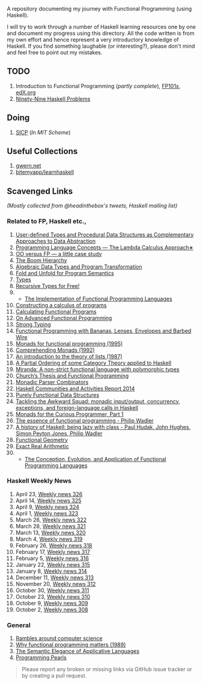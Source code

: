 A repository documenting my journey with Functional Programming (using Haskell).

I will try to work through a number of Haskell learning resources one by one and
document my progress using this directory. All the code written is from my own
effort and hence represent a very introductory knowledge of Haskell. If you find
something laughable (or interesting?), please don't mind and feel free to point
out my mistakes.

## TODO
1. Introduction to Functional Programming (*partly complete*),
   [FP101x](https://courses.edx.org/courses/DelftX/FP101x/),
   [edX.org](http://edx.org)
2. [Ninety-Nine Haskell Problems](https://www.haskell.org/haskellwiki/99_questions)

## Doing
1. [SICP](mitpress.mit.edu/sicp/) (*In MIT Scheme*)

## Useful Collections
1. [gwern.net](http://gwern.net)
2. [bitemyapp/learnhaskell](https://github.com/bitemyapp/learnhaskell)

## Scavenged Links
*(Mostly collected from @headinthebox's tweets, Haskell mailing list)*

### Related to FP, Haskell etc.,
1. [User-defined Types and Procedural Data Structures as Complementary
   Approaches to Data
   Abstraction](http://repository.cmu.edu/cgi/viewcontent.cgi?article=2278&context=compsci)
2. [Programming Language Concepts — The Lambda Calculus
   Approach∗](http://wwwhome.ewi.utwente.nl/~fokkinga/mmf87c.pdf)
3. [OO versus FP — a little case
   study](https://maartenfokkinga.github.io/utwente/mmf95b.pdf)
4. [The Boom
   Hierarchy](http://citeseerx.ist.psu.edu/viewdoc/download?doi=10.1.1.49.3252&rep=rep1&type=pdf)
5. [Algebraic Data Types and Program
   Transformation](http://cgi.csc.liv.ac.uk/~grant/PS/thesis.pdf)
6. [Fold and Unfold for Program Semantics](http://www.cs.nott.ac.uk/~gmh/semantics.pdf)
7. [Types](http://web.archive.org/web/20080822101209/http://www.pphsg.org/cdsmith/types.html)
8. [Recursive Types for
   Free!](http://homepages.inf.ed.ac.uk/wadler/papers/free-rectypes/free-rectypes.txt)
9. * [The Implementation of Functional Programming
   Languages](http://research.microsoft.com/en-us/um/people/simonpj/papers/slpj-book-1987/)
10. [Constructing a calculus of
    programs](http://www.kestrel.edu/home/people/meertens/publications/papers/Constructing_a_calculus_of_programs.pdf)
11. [Calculating Functional
    Programs](http://www.cs.ox.ac.uk/jeremy.gibbons/publications/acmmpc-calcfp.pdf)
12. [On Advanced Functional
    Programming](http://www.mseri.me/on-advanced-functional-programming/)
13. [Strong Typing](http://perl.plover.com/yak/typing/notes.html)
14. [Functional Programming with Bananas, Lenses, Envelopes and Barbed
    Wire](http://citeseerx.ist.psu.edu/viewdoc/summary?doi=10.1.1.41.125)
15. [Monads for functional programming
    (1995)](http://citeseerx.ist.psu.edu/viewdoc/summary;jsessionid=E3EF5044D50D630339F9E28C64904623?doi=10.1.1.100.9674)
16. [Comprehending Monads
    (1992)](http://citeseerx.ist.psu.edu/viewdoc/summary;jsessionid=E3EF5044D50D630339F9E28C64904623?doi=10.1.1.33.5381)
17. [An introduction to the theory of lists
    (1987)](http://citeseerx.ist.psu.edu/showciting?cid=28004)
18. [A Partial Ordering of some Category Theory applied to
    Haskell](http://blog.sigfpe.com/2010_03_01_archive.html)
19. [Miranda: A non-strict functional language with polymorphic
    types](http://www.cs.kent.ac.uk/people/staff/dat/miranda/nancypaper.pdf)
20. [Church’s Thesis and Functional
    Programming](http://www.eis.mdx.ac.uk/staffpages/dat/ctfp.pdf)
21. [Monadic Parser Combinators](http://www.cs.nott.ac.uk/~gmh/monparsing.pdf)
22. [Haskell Communities and Activities Report
    2014](https://www.haskell.org/communities/11-2014/report.pdf)
23. [Purely Functional Data Structures](https://www.cs.cmu.edu/~rwh/theses/okasaki.pdf)
24. [Tackling the Awkward Squad: monadic input/output, concurrency, exceptions,
    and foreign-language calls in
    Haskell](http://research.microsoft.com/en-us/um/people/simonpj/papers/marktoberdorf/mark.pdf)
25. [Monads for the Curious Programmer, Part
    1](http://bartoszmilewski.com/2011/01/09/monads-for-the-curious-programmer-part-1/)
26. [The essence of functional programming - Philip
    Wadler](http://citeseer.ist.psu.edu/viewdoc/download?doi=10.1.1.38.9516&rep=rep1&type=pdf)
27. [A history of Haskell: being lazy with class - Paul Hudak, John Hughes,
    Simon Peyton Jones, Philip
    Wadler](http://haskell.cs.yale.edu/wp-content/uploads/2011/02/history.pdf)
28. [Functional Geometry](http://eprints.soton.ac.uk/257577/1/funcgeo2.pdf)
29. [Exact Real Arithmetic](https://www.haskell.org/haskellwiki/Exact_real_arithmetic)
30. * [The Conception, Evolution, and Application of Functional Programming
    Languages](http://haskell.cs.yale.edu/wp-content/uploads/2011/01/cs.pdf)

### Haskell Weekly News
1. April 23, [Weekly news 326](https://mail.haskell.org/pipermail/haskell-cafe/2015-April/119302.html)
1. April 14, [Weekly news 325](https://mail.haskell.org/pipermail/haskell-cafe/2015-April/119042.html)
2. April 9, [Weekly news 324](https://mail.haskell.org/pipermail/haskell-cafe/2015-April/118992.html)
3. April 1, [Weekly news 323](https://mail.haskell.org/pipermail/haskell-cafe/2015-April/118919.html)
4. March 26, [Weekly news 322](https://mail.haskell.org/pipermail/haskell-cafe/2015-March/118811.html)
5. March 28, [Weekly news 321](https://mail.haskell.org/pipermail/haskell-cafe/2015-March/118708.html)
6. March 13, [Weekly news 320](https://mail.haskell.org/pipermail/haskell-cafe/2015-March/118647.html)
7. March 4, [Weekly news 319](https://mail.haskell.org/pipermail/haskell-cafe/2015-March/118504.html)
8. February 26, [Weekly news 318](https://mail.haskell.org/pipermail/haskell-cafe/2015-February/118362.html)
9. February 17, [Weekly news 317](https://mail.haskell.org/pipermail/haskell-cafe/2015-February/118220.html)
10. February 5, [Weekly news 316](gmane.comp.lang.haskell.general/20511)
11. January 22, [Weekly news 315](https://mail.haskell.org/pipermail/haskell-cafe/2015-January/117829.html)
12. January 8, [Weekly news 314](https://mail.haskell.org/pipermail/haskell-cafe/2015-January/117679.html)
13. December 11, [Weekly news 313](https://mail.haskell.org/pipermail/haskell-cafe/2014-December/117261.html)
14. November 20, [Weekly news 312](https://mail.haskell.org/pipermail/haskell-cafe/2014-November/117034.html)
15. October 30, [Weekly news 311](https://mail.haskell.org/pipermail/haskell-cafe/2014-October/116668.html)
16. October 23, [Weekly news 310](https://mail.haskell.org/pipermail/haskell-cafe/2014-October/116599.html)
17. October 9, [Weekly news 309](https://mail.haskell.org/pipermail/haskell-cafe/2014-October/116371.html)
18. October 2, [Weekly news 308](https://mail.haskell.org/pipermail/haskell-cafe/2014-October/116280.html)

### General

1. [Rambles around computer science](http://www.cl.cam.ac.uk/~srk31/blog/2014/10/07/)
2. [Why functional programming matters
   (1989)](http://citeseerx.ist.psu.edu/viewdoc/summary;jsessionid=E3EF5044D50D630339F9E28C64904623?doi=10.1.1.33.5381)
3. [The Semantic Elegance of Applicative Languages](http://nsl.com/misc/sasl/paraffins-turner.pdf)
4. [Programming Pearls](http://www.cs.bell-labs.com/cm/cs/pearls/)


> Please report any broken or missing links via GitHub issue tracker or by creating
> a pull request.
